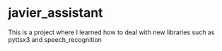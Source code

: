 # javier_assistant
This is a project where I learned how to deal with new libraries such as pyttsx3 and speech_recognition 
